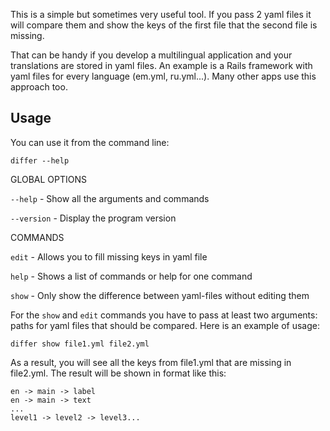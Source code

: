 This is a simple but sometimes very useful tool. If you pass 2 yaml files it will compare them and show the keys of the first file that the second file is missing.

That can be handy if you develop a multilingual application and your translations are stored in yaml files. An example is a Rails framework with yaml files for every language (em.yml, ru.yml...). Many other apps use this approach too.

## Usage

You can use it from the command line:
```
differ --help
```

GLOBAL OPTIONS

`--help` - Show all the arguments and commands

`--version` - Display the program version


COMMANDS

`edit` - Allows you to fill missing keys in yaml file

`help` - Shows a list of commands or help for one command

`show` - Only show the difference between yaml-files without editing them


For the `show` and `edit` commands you have to pass at least two arguments: paths for yaml files that should be compared. Here is an example of usage:
```
differ show file1.yml file2.yml
```

As a result, you will see all the keys from file1.yml that are missing in file2.yml. The result will be shown in format like this:
```
en -> main -> label
en -> main -> text
...
level1 -> level2 -> level3...
```
